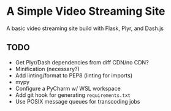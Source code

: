 # A Simple Video Streaming Site

A basic video streaming site build with Flask, Plyr, and Dash.js


## TODO

* Get Plyr/Dash dependencies from diff CDN/no CDN?
* Minification (necessary?)
* Add linting/format to PEP8 (linting for imports)
* mypy
* Configure a PyCharm w/ WSL workspace
* Add git hook for generating `requirements.txt`
* Use POSIX message queues for transcoding jobs